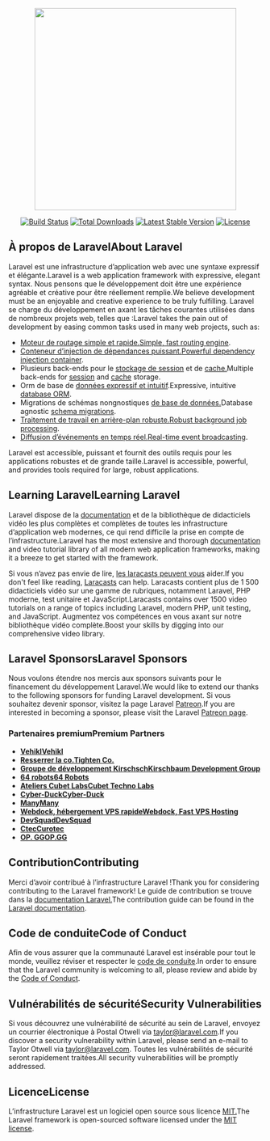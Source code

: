 <p align="center"><a href="https://laravel.com" target="_blank"><img src="https://raw.githubusercontent.com/laravel/art/master/logo-lockup/5%20SVG/2%20CMYK/1%20Full%20Color/laravel-logolockup-cmyk-red.svg" width="400"></a></p>

<p align="center">
<a href="https://travis-ci.org/laravel/framework"><img src="https://travis-ci.org/laravel/framework.svg" alt="Build Status"></a>
<a href="https://packagist.org/packages/laravel/framework"><img src="https://img.shields.io/packagist/dt/laravel/framework" alt="Total Downloads"></a>
<a href="https://packagist.org/packages/laravel/framework"><img src="https://img.shields.io/packagist/v/laravel/framework" alt="Latest Stable Version"></a>
<a href="https://packagist.org/packages/laravel/framework"><img src="https://img.shields.io/packagist/l/laravel/framework" alt="License"></a>
</p>

## <a name="about-laravel"></a><span data-ttu-id="37f11-101">À propos de Laravel</span><span class="sxs-lookup"><span data-stu-id="37f11-101">About Laravel</span></span>

<span data-ttu-id="37f11-102">Laravel est une infrastructure d’application web avec une syntaxe expressif et élégante.</span><span class="sxs-lookup"><span data-stu-id="37f11-102">Laravel is a web application framework with expressive, elegant syntax.</span></span> <span data-ttu-id="37f11-103">Nous pensons que le développement doit être une expérience agréable et créative pour être réellement remplie.</span><span class="sxs-lookup"><span data-stu-id="37f11-103">We believe development must be an enjoyable and creative experience to be truly fulfilling.</span></span> <span data-ttu-id="37f11-104">Laravel se charge du développement en axant les tâches courantes utilisées dans de nombreux projets web, telles que :</span><span class="sxs-lookup"><span data-stu-id="37f11-104">Laravel takes the pain out of development by easing common tasks used in many web projects, such as:</span></span>

- <span data-ttu-id="37f11-105">[Moteur de routage simple et rapide.](https://laravel.com/docs/routing)</span><span class="sxs-lookup"><span data-stu-id="37f11-105">[Simple, fast routing engine](https://laravel.com/docs/routing).</span></span>
- <span data-ttu-id="37f11-106">[Conteneur d’injection de dépendances puissant.](https://laravel.com/docs/container)</span><span class="sxs-lookup"><span data-stu-id="37f11-106">[Powerful dependency injection container](https://laravel.com/docs/container).</span></span>
- <span data-ttu-id="37f11-107">Plusieurs back-ends pour le [stockage de session](https://laravel.com/docs/session) et de [cache.](https://laravel.com/docs/cache)</span><span class="sxs-lookup"><span data-stu-id="37f11-107">Multiple back-ends for [session](https://laravel.com/docs/session) and [cache](https://laravel.com/docs/cache) storage.</span></span>
- <span data-ttu-id="37f11-108">Orm de base de [données expressif et intuitif](https://laravel.com/docs/eloquent).</span><span class="sxs-lookup"><span data-stu-id="37f11-108">Expressive, intuitive [database ORM](https://laravel.com/docs/eloquent).</span></span>
- <span data-ttu-id="37f11-109">Migrations de schémas nongnostiques [de base de données.](https://laravel.com/docs/migrations)</span><span class="sxs-lookup"><span data-stu-id="37f11-109">Database agnostic [schema migrations](https://laravel.com/docs/migrations).</span></span>
- <span data-ttu-id="37f11-110">[Traitement de travail en arrière-plan robuste.](https://laravel.com/docs/queues)</span><span class="sxs-lookup"><span data-stu-id="37f11-110">[Robust background job processing](https://laravel.com/docs/queues).</span></span>
- <span data-ttu-id="37f11-111">[Diffusion d’événements en temps réel.](https://laravel.com/docs/broadcasting)</span><span class="sxs-lookup"><span data-stu-id="37f11-111">[Real-time event broadcasting](https://laravel.com/docs/broadcasting).</span></span>

<span data-ttu-id="37f11-112">Laravel est accessible, puissant et fournit des outils requis pour les applications robustes et de grande taille.</span><span class="sxs-lookup"><span data-stu-id="37f11-112">Laravel is accessible, powerful, and provides tools required for large, robust applications.</span></span>

## <a name="learning-laravel"></a><span data-ttu-id="37f11-113">Learning Laravel</span><span class="sxs-lookup"><span data-stu-id="37f11-113">Learning Laravel</span></span>

<span data-ttu-id="37f11-114">Laravel dispose de la [documentation](https://laravel.com/docs) et de la bibliothèque de didacticiels vidéo les plus complètes et complètes de toutes les infrastructure d’application web modernes, ce qui rend difficile la prise en compte de l’infrastructure.</span><span class="sxs-lookup"><span data-stu-id="37f11-114">Laravel has the most extensive and thorough [documentation](https://laravel.com/docs) and video tutorial library of all modern web application frameworks, making it a breeze to get started with the framework.</span></span>

<span data-ttu-id="37f11-115">Si vous n’avez pas envie de lire, [les laracasts peuvent vous](https://laracasts.com) aider.</span><span class="sxs-lookup"><span data-stu-id="37f11-115">If you don't feel like reading, [Laracasts](https://laracasts.com) can help.</span></span> <span data-ttu-id="37f11-116">Laracasts contient plus de 1 500 didacticiels vidéo sur une gamme de rubriques, notamment Laravel, PHP moderne, test unitaire et JavaScript.</span><span class="sxs-lookup"><span data-stu-id="37f11-116">Laracasts contains over 1500 video tutorials on a range of topics including Laravel, modern PHP, unit testing, and JavaScript.</span></span> <span data-ttu-id="37f11-117">Augmentez vos compétences en vous axant sur notre bibliothèque vidéo complète.</span><span class="sxs-lookup"><span data-stu-id="37f11-117">Boost your skills by digging into our comprehensive video library.</span></span>

## <a name="laravel-sponsors"></a><span data-ttu-id="37f11-118">Laravel Sponsors</span><span class="sxs-lookup"><span data-stu-id="37f11-118">Laravel Sponsors</span></span>

<span data-ttu-id="37f11-119">Nous voulons étendre nos mercis aux sponsors suivants pour le financement du développement Laravel.</span><span class="sxs-lookup"><span data-stu-id="37f11-119">We would like to extend our thanks to the following sponsors for funding Laravel development.</span></span> <span data-ttu-id="37f11-120">Si vous souhaitez devenir sponsor, visitez la page Laravel [Patreon](https://patreon.com/taylorotwell).</span><span class="sxs-lookup"><span data-stu-id="37f11-120">If you are interested in becoming a sponsor, please visit the Laravel [Patreon page](https://patreon.com/taylorotwell).</span></span>

### <a name="premium-partners"></a><span data-ttu-id="37f11-121">Partenaires premium</span><span class="sxs-lookup"><span data-stu-id="37f11-121">Premium Partners</span></span>

- <span data-ttu-id="37f11-122">**[Vehikl](https://vehikl.com/)**</span><span class="sxs-lookup"><span data-stu-id="37f11-122">**[Vehikl](https://vehikl.com/)**</span></span>
- <span data-ttu-id="37f11-123">**[Resserrer la co.](https://tighten.co)**</span><span class="sxs-lookup"><span data-stu-id="37f11-123">**[Tighten Co.](https://tighten.co)**</span></span>
- <span data-ttu-id="37f11-124">**[Groupe de développement Kirschsch](https://kirschbaumdevelopment.com)**</span><span class="sxs-lookup"><span data-stu-id="37f11-124">**[Kirschbaum Development Group](https://kirschbaumdevelopment.com)**</span></span>
- <span data-ttu-id="37f11-125">**[64 robots](https://64robots.com)**</span><span class="sxs-lookup"><span data-stu-id="37f11-125">**[64 Robots](https://64robots.com)**</span></span>
- <span data-ttu-id="37f11-126">**[Ateliers Cubet Labs](https://cubettech.com)**</span><span class="sxs-lookup"><span data-stu-id="37f11-126">**[Cubet Techno Labs](https://cubettech.com)**</span></span>
- <span data-ttu-id="37f11-127">**[Cyber-Duck](https://cyber-duck.co.uk)**</span><span class="sxs-lookup"><span data-stu-id="37f11-127">**[Cyber-Duck](https://cyber-duck.co.uk)**</span></span>
- <span data-ttu-id="37f11-128">**[Many](https://www.many.co.uk)**</span><span class="sxs-lookup"><span data-stu-id="37f11-128">**[Many](https://www.many.co.uk)**</span></span>
- <span data-ttu-id="37f11-129">**[Webdock, hébergement VPS rapide](https://www.webdock.io/en)**</span><span class="sxs-lookup"><span data-stu-id="37f11-129">**[Webdock, Fast VPS Hosting](https://www.webdock.io/en)**</span></span>
- <span data-ttu-id="37f11-130">**[DevSquad](https://devsquad.com)**</span><span class="sxs-lookup"><span data-stu-id="37f11-130">**[DevSquad](https://devsquad.com)**</span></span>
- <span data-ttu-id="37f11-131">**[Ctec](https://www.curotec.com/)**</span><span class="sxs-lookup"><span data-stu-id="37f11-131">**[Curotec](https://www.curotec.com/)**</span></span>
- <span data-ttu-id="37f11-132">**[OP. GG](https://op.gg)**</span><span class="sxs-lookup"><span data-stu-id="37f11-132">**[OP.GG](https://op.gg)**</span></span>

## <a name="contributing"></a><span data-ttu-id="37f11-133">Contribution</span><span class="sxs-lookup"><span data-stu-id="37f11-133">Contributing</span></span>

<span data-ttu-id="37f11-134">Merci d’avoir contribué à l’infrastructure Laravel !</span><span class="sxs-lookup"><span data-stu-id="37f11-134">Thank you for considering contributing to the Laravel framework!</span></span> <span data-ttu-id="37f11-135">Le guide de contribution se trouve dans la [documentation Laravel.](https://laravel.com/docs/contributions)</span><span class="sxs-lookup"><span data-stu-id="37f11-135">The contribution guide can be found in the [Laravel documentation](https://laravel.com/docs/contributions).</span></span>

## <a name="code-of-conduct"></a><span data-ttu-id="37f11-136">Code de conduite</span><span class="sxs-lookup"><span data-stu-id="37f11-136">Code of Conduct</span></span>

<span data-ttu-id="37f11-137">Afin de vous assurer que la communauté Laravel est insérable pour tout le monde, veuillez réviser et respecter le [code de conduite](https://laravel.com/docs/contributions#code-of-conduct).</span><span class="sxs-lookup"><span data-stu-id="37f11-137">In order to ensure that the Laravel community is welcoming to all, please review and abide by the [Code of Conduct](https://laravel.com/docs/contributions#code-of-conduct).</span></span>

## <a name="security-vulnerabilities"></a><span data-ttu-id="37f11-138">Vulnérabilités de sécurité</span><span class="sxs-lookup"><span data-stu-id="37f11-138">Security Vulnerabilities</span></span>

<span data-ttu-id="37f11-139">Si vous découvrez une vulnérabilité de sécurité au sein de Laravel, envoyez un courrier électronique à Postal Otwell via [taylor@laravel.com](mailto:taylor@laravel.com).</span><span class="sxs-lookup"><span data-stu-id="37f11-139">If you discover a security vulnerability within Laravel, please send an e-mail to Taylor Otwell via [taylor@laravel.com](mailto:taylor@laravel.com).</span></span> <span data-ttu-id="37f11-140">Toutes les vulnérabilités de sécurité seront rapidement traitées.</span><span class="sxs-lookup"><span data-stu-id="37f11-140">All security vulnerabilities will be promptly addressed.</span></span>

## <a name="license"></a><span data-ttu-id="37f11-141">Licence</span><span class="sxs-lookup"><span data-stu-id="37f11-141">License</span></span>

<span data-ttu-id="37f11-142">L’infrastructure Laravel est un logiciel open source sous licence [MIT.](https://opensource.org/licenses/MIT)</span><span class="sxs-lookup"><span data-stu-id="37f11-142">The Laravel framework is open-sourced software licensed under the [MIT license](https://opensource.org/licenses/MIT).</span></span>

